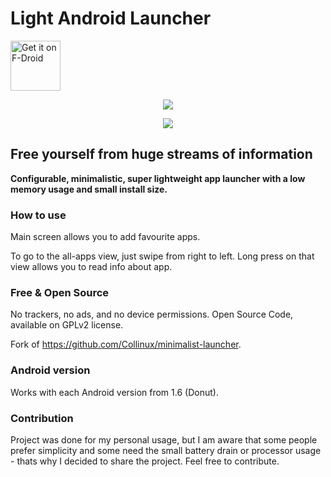 # Light Android Launcher

[<img src="https://f-droid.org/badge/get-it-on.png"
     alt="Get it on F-Droid"
     height="80">](https://f-droid.org/packages/com.github.postapczuk.lalauncher/)

<p align="center">
  <img src="https://github.com/postapczuk/Light-Android-Launcher/blob/master/Screenshot_20181202-225801.png?raw=true” style="max-height:600px"/>
</p>
<p align="center">
  <img src="https://github.com/postapczuk/Light-Android-Launcher/blob/master/Screenshot_20181202-225806.png?raw=true" style="max-height:600px"/>
</p>

## Free yourself from huge streams of information

<p><b>Configurable, minimalistic, super lightweight app launcher with a low memory usage and small install size.</b></p>

### How to use
<p>Main screen allows you to add favourite apps.</p>
<p>To go to the all-apps view, just swipe from right to left. Long press on that view allows you to read info about app.</p>

### Free & Open Source
No trackers, no ads, and no device permissions. Open Source Code, available on GPLv2 license.

Fork of https://github.com/Collinux/minimalist-launcher.

### Android version
Works with each Android version from 1.6 (Donut).
   
### Contribution
Project was done for my personal usage, but I am aware that some people prefer simplicity and some need the small battery drain or processor usage - thats why I decided to share the project. Feel free to contribute.
